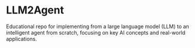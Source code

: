 # LLM2Agent
Educational repo for implementing from a large language model (LLM) to an intelligent agent from scratch, focusing on key AI concepts and real-world applications.
